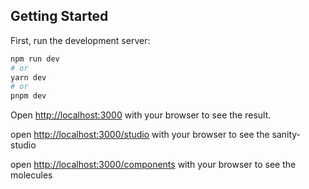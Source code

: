 ## Getting Started

First, run the development server:

```bash
npm run dev
# or
yarn dev
# or
pnpm dev
```


Open [http://localhost:3000](http://localhost:3000) with your browser to see the result.

open [http://localhost:3000/studio](http://localhost:3000/studio) with your browser to see the sanity-studio

open [http://localhost:3000/components](http://localhost:3000/components) with your browser to see the molecules
